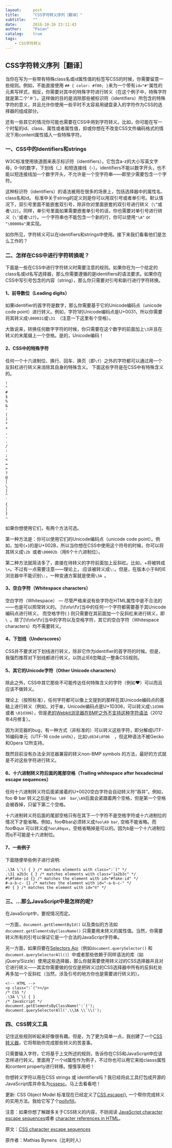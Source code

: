 ```yaml
---
layout:     post
title:      "CSS字符转义序列［翻译］"
subtitle:   ""
date:       2016-10-26 23:11:43
author:     "Paian"
catalog:    true
tags:
    - CSS字符转义
---
```


## CSS字符转义序列［翻译］

当你在写为一些带有特殊class名或id属性值的标签写CSS的时候，你需要留意一些规则。例如，不能直接使用 `## { color: #f00; }`来为一个带有`id="#"`属性的元素写样式，相反，你需要对其中的特殊字符进行转义（在这个例子中，特殊字符就是第二个‘＃’）。这样做的目的是消除那些被标识符（identifiers）所包含的特殊字符的意义，并且允许你使用一些平时不太容易用键盘录入的字符作为CSS的选择器的组成部分。

还有一些其它的情况你可能也需要在CSS中用到字符转义。比如，你可能在写一个时髦的id、class、属性或者属性值，抑或你想在不改变CSS文件编码格式的情况下用content属性插入一些特殊字符。

### 一、CSS中的Identifiers和strings

W3C标准使用铁道图来表示标识符（identifiers）。它包含a-z的大小写英文字母，0-9的数字，下划线（_）和短连接线（-）。identifiers不能以数字开头，也不能以短连接线加一个数字开头，不允许是一个空字符串——即至少需要包含一个字符。

这种标识符（identifiers）的语法被用在很多的场景上，包括选择器中的属性名、class名和id。
标准中关于string的定义则是你可以用双引号或者单引号。默认情况下，双引号里面不能嵌套双引号，除非你对里面嵌套的双引号进行转义（`\”`或者`\22`）。同样，单引号里面如果需要嵌套单引号的话，你也需要对单引号进行转义（`\’`或者`\27`）。一个字符串也不能包含一个新的行，你可以使用`"\A"` or `"\00000a"`来实现。

如你所见，字符转义可以在identifiers和strings中使用。接下来我们看看他们是怎么工作的？

### 二、怎样在CSS中进行字符转换呢？

下面是一些在CSS中进行字符转义时需要注意的规则。如果你在为一个给定的class名或id名写选择器，那么你需要遵循的是identifiers的语法要求。如果你在CSS中写引号包含的内容（string），那么你只需要对引号和新行进行字符转换。

#### 1、前导数位（Leading digits）

如果identifier的首字符是数字，那么你需要基于它的Unicode编码点（unicode code point）进行转义。例如，字符1的Unicode编码点是U+0031，所以你需要将其转义成`\000031`或`\31 `（注意一下这里有个空格）。

大致说来，转换任何数字字符的时候，你只需要在这个数字的前面加上`\3`并且在转义的末尾缀上一个空格。是的，Unicode编码！

#### 2、CSS中的特殊字符

任何一个十六进制位、换行、回车、换页（即`\f`）之外的字符都可以通过用一个反斜杠进行转义来消除其自身的特殊含义。
下面这些字符是在CSS中有特殊含义的。

```
!
"
#
$
%
&
'
(
)
*
+
,
-
.
/
:
;
<
=
>
?
@
[
\
]
^
`
{
|
}
~
```

如果你想使用它们，有两个方法可选。

第一种方法是：你可以使用它们的Unicode编码点（unicode code point）。例如，加号(+)的是U+002B，所以当你想在CSS中使用这个符号的时候，你可以将其转义成`\2b `或者`\00002b`（用6个十六进制位）。

第二种方法就简洁多了，直接在待转义的字符前面加上反斜杠。比如，+将被转成`\+`。不过有一点需要注意——理论上，:应该被转义成`\:`。但是，在版本小于8的IE浏览器中不能识别`\:`，一种变通方案就是使用`\3A `。

#### 3、空白字符（Whitespace characters）

空白字符（Whitespace） — 尽管严格来说有些字符在HTML属性中是不合法的——也是可以照常转义的。
[\t\n\v\f\r]当中的任何一个字符都需要基于其Unicode编码点进行转义， 而空格字符( ) 则只需要在其前面加一个反斜杠来进行转义，即`\ `。除了[\t\n\v\f\r]当中的字符以及空格字符，其它的空白字符（Whitespace characters）均不需要转义。 

#### 4、下划线（Underscores）

CSS并不要求对下划线进行转义，除非它作为identifier的首字符的时候。但是，我强烈推荐对下划线都进行转义，以防止IE6忽略这一整条CSS规则。

#### 5、其它的Unicode字符（Other Unicode characters）

除此之外，CSS中其它那些不可能传达任何特殊含义的字符（例如♥）可以而且应该不做转义。

理论上（按照标准），任何字符都可以像上文提到的那样在其Unicode编码点的基础上进行转义（例如，对于𝌆，Unicode编码点是U+1D306，可以转义成`\1d306 `或者 `\01d306`），但是[老的Webkit浏览器在BMP之外不支持这种字符语法](https://bugs.webkit.org/show_bug.cgi?id=76152)（2012年4月修复）。

因为浏览器的bug，有一种方式（非标准的）可以转义这些字符，即分解成UTF-16编码单元（UTF-16 code units），比如`\d834\df06  `，但这种语法不被Gecko和Opera 12所支持。

既然目前没有办法全浏览器兼容的转义non-BMP symbols 的方法，最好的方式就是不对这些字符进行转义。

#### 6、十六进制转义符后面的尾部空格（Trailing whitespace after hexadecimal escape sequences）

任何十六进制转义符后面紧接着的U+0020空白字符会自动转义符“吞并”。例如，foo © bar 转义之后是` foo \A9  bar `,`\A9`后面会紧跟着两个空格，但是第一个空格会被吞掉，只留下第二个空格。

十六进制转义符后面的尾部空格只有在其下一个字符不是空格字符或十六进制位的情况下才能省略。例如，foo©bar必须转义成`foo\A9 bar`, 空格不能省略。而foo©qux 可以转义成`foo\A9qux`，空格省略掉是可以的。因为b是一个十六进制位而q不可能是十六进制位。

#### 7、一些例子

下面随便举些例子进行说明:

```
.\3A \`\( { } /* matches elements with class=":`(" */
.\31 a2b3c { } /* matches elements with class="1a2b3c" */
#\#fake-id {} /* matches the element with id="#fake-id" */
#-a-b-c- {} /* matches the element with id="-a-b-c-" */
#© { } /* matches the element with id="©" */
```

### 三、…那么JavaScript中是怎样的呢?

在JavaScript中，要视情况而定。

一方面，`document.getElementById()` 以及类似的方法如`document.getElementsByClassName()` 只需要用未转义的属性值。当然，你需要转义所有的引号以保证它是一个合法的JavaScript字符串。

另一方面，如果将要在[Selectors Api]( https://www.w3.org/TR/selectors-api/)（例如`document.querySelector()` 和 `document.querySelectorAll()`）中或者那些依赖于同样语法的库（如jQuery/Sizzle）使用这些选择器，那么你就需要使用转义过的CSS选择器并且对它进行转义——其实你需要做的仅仅是把转义过的CSS选择器中所有的反斜杠处再多加一个反斜杠（当然，涉及引号的地方你也是需要进行转义的）。

```
<!-- HTML -->
<p class=":`("></p>
/* CSS */
.\3A \`\( { }
/* JavaScript */
document.getElementsByClassName(':`(');
document.querySelectorAll('.\\3A \\`\\(');
```

### 四、CSS转义工具

记住这些规则听起来好像很有趣。但是，为了更为简单一点，我创建了一个[CSS转义器]( https://mothereff.in/css-escapes)，它将帮助你完成那些转义的苦差事。

只需要输入字符，它将基于上文所述的规则，告诉你在CSS和JavaScript中应该怎样进行转义。里面用了一个id属性作为例子，不过你也可以用它来给classs属性和content property进行转移。慢慢享用吧！

你想转义字符以用在CSS strings 或 identifiers吗？我已经将此工具打包成开源的JavaScript库并命名为[cssesc]( https://github.com/mathiasbynens/cssesc)。马上去看看吧！


更新:  CSS Object Model 标准现在已经定义了[CSS.escape()](https://drafts.csswg.org/cssom/#the-css.escape%28%29-method), 一个帮你完成转义的实用方法。我给它写了个[pollyfill]( https://github.com/mathiasbynens/CSS.escape)。

注意：如果你想了解跟多关于CSS转义的内容，不妨阅读 [JavaScript character escape sequences]( https://mathiasbynens.be/notes/javascript-escapes)或者 [character references in HTML]( https://mathiasbynens.be/notes/ambiguous-ampersands)。


原文：[CSS character escape sequences](https://mathiasbynens.be/notes/css-escapes)  

原作者：Mathias Bynens（比利时人）




